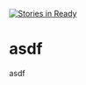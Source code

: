 [![Stories in Ready](https://badge.waffle.io/wotanwotan/asdf.png?label=ready&title=Ready)](https://waffle.io/wotanwotan/asdf?utm_source=badge)
# asdf
asdf
